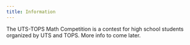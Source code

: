 ```yaml
---
title: Information
---
```


The UTS-TOPS Math Competition is a contest for high school students organized by UTS and TOPS.
More info to come later.
